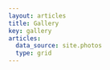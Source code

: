 ```yaml
---
layout: articles
title: Gallery
key: gallery
articles:
  data_source: site.photos
  type: grid
---
```


<div class="article__content" markdown="1">